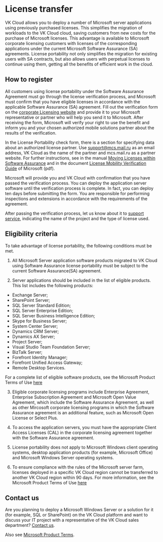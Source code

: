 # License transfer

VK Cloud allows you to deploy a number of Microsoft server applications using previously purchased licenses. This simplifies the migration of workloads to the VK Cloud cloud, saving customers from new costs for the purchase of Microsoft licenses. This advantage is available to Microsoft corporate licensing customers with licenses of the corresponding applications under the current Microsoft Software Assurance (SA) agreements. License portability not only simplifies the migration for existing users with SA contracts, but also allows users with perpetual licenses to continue using them, getting all the benefits of efficient work in the cloud.

## How to register

All customers using license portability under the Software Assurance Agreement must go through the license verification process, and Microsoft must confirm that you have eligible licenses in accordance with the applicable Software Assurance (SA) agreement. Fill out the verification form on the [corporate Licensing website](https://www.microsoftvolumelicensing.com/DocumentSearch.aspx?Mode=3&DocumentTypeId=28) and provide it to your Microsoft representative or partner who will help you send it to Microsoft. After receiving the form, Microsoft will verify your right to use the benefit and inform you and your chosen authorized mobile solutions partner about the results of the verification.

In the License Portability check form, there is a section for specifying data about an authorized license partner. Use support@mcs.mail.ru as an email address, VK Cloud as the name of the partner and mcs.mail.ru as a partner website. For further instructions, see in the manual [Moving Licenses within Software Assurance](https://www.microsoft.com/ru-ru/licensing/licensing-programs/software-assurance-license-mobility) and in the document [License Mobility Verification Guide](http://download.microsoft.com/download/7/9/b/79bd917e-760b-48b6-a266-796b3e47c47a/License_Mobility_Customer_Verification_Guide.pdf) of Microsoft (pdf).

Microsoft will provide you and VK Cloud with confirmation that you have passed the verification process. You can deploy the application server software until the verification process is complete. In fact, you can deploy ten days before submitting the form. You are responsible for performing inspections and extensions in accordance with the requirements of the agreement.

After passing the verification process, let us know about it to [support service](/en/contacts), indicating the name of the project and the type of license used.

## Eligibility criteria

To take advantage of license portability, the following conditions must be met.

1. All Microsoft Server application software products migrated to VK Cloud using Software Assurance license portability must be subject to the current Software Assurance(SA) agreement.

2. Server applications should be included in the list of eligible products. This list includes the following products:

- Exchange Server;
- SharePoint Server;
- SQL Server Standard Edition;
- SQL Server Enterprise Edition;
- SQL Server Business Intelligence Edition;
- Skype for Business Server;
- System Center Server;
- Dynamics CRM Server;
- Dynamics AX Server;
- Project Server;
- Visual Studio Team Foundation Server;
- BizTalk Server;
- Forefront Identity Manager;
- Forefront Unified Access Gateway;
- Remote Desktop Services.

For a complete list of eligible software products, see the Microsoft Product Terms of Use [here](https://www.microsoft.com/en-us/licensing/product-licensing/products.aspx)

3. Eligible corporate licensing programs include Enterprise Agreement, Enterprise Subscription Agreement and Microsoft Open Value Agreement, which include the Software Assurance Agreement, as well as other Mircosoft corporate licensing programs in which the Software Assurance agreement is an additional feature, such as Microsoft Open License or Select Plus.

4. To access the application servers, you must have the appropriate Client Access Licenses (CAL) in the corporate licensing agreement together with the Software Assurance agreement.

5. License portability does not apply to Microsoft Windows client operating systems, desktop application products (for example, Microsoft Office) and Microsoft Windows Server operating systems.

6. To ensure compliance with the rules of the Microsoft server farm, licenses deployed in a specific VK Cloud region cannot be transferred to another VK Cloud region within 90 days. For more information, see the Microsoft Product Terms of Use [here](https://www.microsoft.com/en-us/licensing/product-licensing/products.aspx)

## Contact us

Are you planning to deploy a Microsoft Windows Server or a solution for it (for example, SQL or SharePoint) on the VK Cloud platform and want to discuss your IT project with a representative of the VK Cloud sales department? [Contact us](/en/contacts).

Also see [Microsoft Product Terms](https://www.microsoft.com/en-us/licensing/product-licensing/products).
